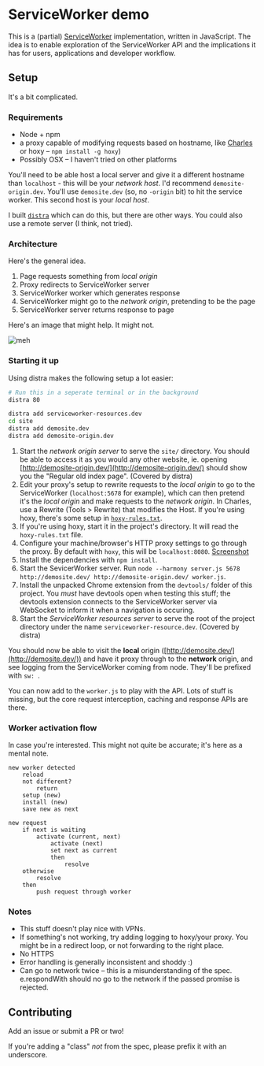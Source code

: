 # ServiceWorker demo

This is a (partial) [ServiceWorker](https://github.com/slightlyoff/ServiceWorker) implementation, written in JavaScript. The idea is to enable exploration of the ServiceWorker API and the implications it has for users, applications and developer workflow.

## Setup

It's a bit complicated.

### Requirements

- Node + npm
- a proxy capable of modifying requests based on hostname, like [Charles](http://www.charlesproxy.com/) or hoxy – `npm install -g hoxy`)
- Possibly OSX – I haven't tried on other platforms

You'll need to be able host a local server and give it a different hostname than `localhost` - this will be your *network host*. I'd recommend `demosite-origin.dev`. You'll use `demosite.dev` (so, no `-origin` bit) to hit the service worker. This second host is your *local host*.

I built [`distra`](https://github.com/phuu/distra) which can do this, but there are other ways. You could also use a remote server (I think, not tried).

### Architecture

Here's the general idea.

1. Page requests something from *local origin*
2. Proxy redirects to ServiceWorker server
3. ServiceWorker worker which generates response
4. ServiceWorker might go to the *network origin*, pretending to be the page
5. ServiceWorker server returns response to page

Here's an image that might help. It might not.

![meh](http://i.phuu.net/TBLw/Screen%20Shot%202014-01-03%20at%2015.30.35.png)

### Starting it up

Using distra makes the following setup a lot easier:

```bash
# Run this in a seperate terminal or in the background
distra 80

distra add serviceworker-resources.dev
cd site
distra add demosite.dev
distra add demosite-origin.dev
```

1. Start the *network origin server* to serve the `site/` directory. You should be able to access it as you would any other website, ie. opening [http://demosite-origin.dev/](http://demosite-origin.dev/) should show you the "Regular old index page". (Covered by distra)
2. Edit your proxy's setup to rewrite requests to the *local origin* to go to the ServiceWorker (`localhost:5678` for example), which can then pretend it's the *local origin* and make requests to the *network origin*. In Charles, use a Rewrite (Tools > Rewrite) that modifies the Host. If you're using hoxy, there's some setup in [`hoxy-rules.txt`](hoxy-rules.txt).
3. If you're using hoxy, start it in the project's directory. It will read the `hoxy-rules.txt` file.
4. Configure your machine/browser's HTTP proxy settings to go through the proxy. By default with `hoxy`, this will be `localhost:8080`. [Screenshot](https://www.dropbox.com/s/zl8jjukj7poqlkc/Screenshot%202014-01-06%2012.01.51.png)
5. Install the dependencies with `npm install`.
6. Start the SevicerWorker server. Run `node --harmony server.js 5678 http://demosite.dev/ http://demosite-origin.dev/ worker.js`.
7. Install the unpacked Chrome extension from the `devtools/` folder of this project. You *must* have devtools open when testing this stuff; the devtools extension connects to the ServiceWorker server via WebSocket to inform it when a navigation is occuring.
8. Start the *ServiceWorker resources server* to serve the root of the project directory under the name `serviceworker-resource.dev`. (Covered by distra)

You should now be able to visit the **local** origin ([http://demosite.dev/](http://demosite.dev/)) and have it proxy through to the **network** origin, and see logging from the ServiceWorker coming from node. They'll be prefixed with `sw: `.

You can now add to the `worker.js` to play with the API. Lots of stuff is missing, but the core request interception, caching and response APIs are there.

### Worker activation flow

In case you're interested. This might not quite be accurate; it's here as a mental note.

```
new worker detected
    reload
    not different?
        return
    setup (new)
    install (new)
    save new as next

new request
    if next is waiting
        activate (current, next)
            activate (next)
            set next as current
            then
                resolve
    otherwise
        resolve
    then
        push request through worker
```

### Notes

- This stuff doesn't play nice with VPNs.
- If something's not working, try adding logging to hoxy/your proxy. You might be in a redirect loop, or not forwarding to the right place.
- No HTTPS
- Error handling is generally inconsistent and shoddy :)
- Can go to network twice – this is a misunderstanding of the spec. e.respondWith should no go to the network if the passed promise is rejected.

## Contributing

Add an issue or submit a PR or two!

If you're adding a "class" *not* from the spec, please prefix it with an underscore.
